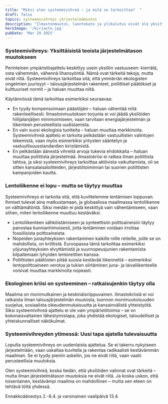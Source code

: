 ```yaml
---
title: "Miksi olen systeemivihreä – ja mitä se tarkoittaa?  "
draft: false
topics: systeemivihreys järjestelmämuutos
description: "Ilmastonmuutos, luontokato ja ylikulutus eivät ole yksittäisiä ongelmia, vaan osa laajempaa järjestelmätason kriisiä. Siksi en pidä itseäni vain ympäristöystävällisenä tai kestävyyttä arvostavana – olen systeemivihreä. Mutta mitä tämä tarkoittaa käytännössä?   "
heroImage: '/kirjasto.jpg'
pubDate: 'Mar 29 2025'
---
```



### Systeemivihreys: Yksittäisistä teoista järjestelmätason muutokseen  

Perinteinen ympäristöajattelu keskittyy usein yksilön vastuuseen: kierrätä, osta vähemmän, vähennä lihansyöntiä. Nämä ovat tärkeitä tekoja, mutta eivät riitä. Systeemivihreys tarkoittaa sitä, että ymmärrän ekologisten ongelmien juurisyyt – talousjärjestelmän rakenteet, poliittiset päätökset ja kulttuuriset normit – ja haluan muuttaa niitä.  

Käytännössä tämä tarkoittaa esimerkiksi seuraavaa:  

- En tyydy kompensoimaan päästöjäni – haluan vähentää niitä rakenteellisesti. Ilmastonmuutoksen torjunta ei voi jäädä yksilöiden hiilijalanjäljen minimoimiseen, vaan tarvitaan energiajärjestelmän ja liikenteen perusteellista uudistamista.  
- En vain suosi ekologisia tuotteita – haluan muuttaa markkinoita. Systeemivihreä ajattelu ei tarkoita pelkästään vastuullisten valintojen tekemistä, vaan myös esimerkiksi yritysten sääntelyn ja vastuullisuusstandardien kiristämistä.  
- En pelkästään äänestä vihreitä arvoja tukevia ehdokkaita – haluan muuttaa poliittista järjestelmää. Ilmastokriisi ei ratkea ilman poliittista tahtoa, ja siksi systeemivihreys tarkoittaa aktiivista vaikuttamista, oli se sitten kansalaisaloitteiden, järjestötoiminnan tai suorien poliittisten kampanjoiden kautta.  

### Lentoliikenne ei lopu – mutta se täytyy muuttaa  

Systeemivihreys ei tarkoita sitä, että kuvittelemme lentämisen loppuvan. Ihmiset tulevat aina matkustamaan, ja globaalissa maailmassa lentoliikenne on välttämätöntä. Siksi meidän ei pidä keskittyä vain vähentämiseen, vaan siihen, miten lentoliikenne muuttuu kestäväksi.  

- Lentoliikenteen sähköistämiseen ja synteettisiin polttoaineisiin täytyy panostaa kunnianhimoisesti, jotta lentäminen voidaan irrottaa fossiilisista polttoaineista.  
- Nopeiden junayhteyksien rakentaminen kaikille niille reiteille, joille se on mahdollista, on kriittistä. Euroopassa tämä tarkoittaa esimerkiksi yöjunayhteyksien elvyttämistä ja suurnopeusjunien rakentamista kilpailemaan lyhyiden lentoreittien kanssa.  
- Poliittisten päätösten pitää suosia kestävää liikennettä – esimerkiksi lentopolttoaineen verotus ja tukien siirtäminen juna- ja laivaliikenteelle voisivat muuttaa markkinoita nopeasti.  

### Ekologinen kriisi on systeeminen – ratkaisujenkin täytyy olla  

Maailma on monimutkainen ja keskinäisriippuvainen. Ilmastokriisiä ei voi ratkaista ilman talousjärjestelmän muutosta, luonnon monimuotoisuuden suojelua, sosiaalista oikeudenmukaisuutta ja kansainvälistä yhteistyötä. Siksi systeemivihreä ajattelu ei ole vain ympäristötoimia – se on kokonaisvaltainen lähestymistapa, joka yhdistää ekologiset, taloudelliset ja yhteiskunnalliset näkökulmat.  

### Systeemivihreyden ytimessä: Uusi tapa ajatella tulevaisuutta  

Lopulta systeemivihreys on uudenlaista ajattelua. Se ei takerru nykyiseen järjestelmään, vaan uskaltaa kuvitella ja rakentaa radikaalisti kestävämmän maailman. Se ei tyydy pieniin askeliin, jos ne eivät riitä, vaan vaatii perusteellisia muutoksia.  

Olen systeemivihreä, koska tiedän, että yksilöiden valinnat ovat tärkeitä – mutta ilman järjestelmätason muutoksia ne eivät riitä. Ja koska uskon, että toisenlainen, kestävämpi maailma on mahdollinen – mutta sen eteen on tehtävä töitä yhdessä.

Ennakkoäänestys 2.-8.4. ja varsinainen vaalipäivä 13.4.

